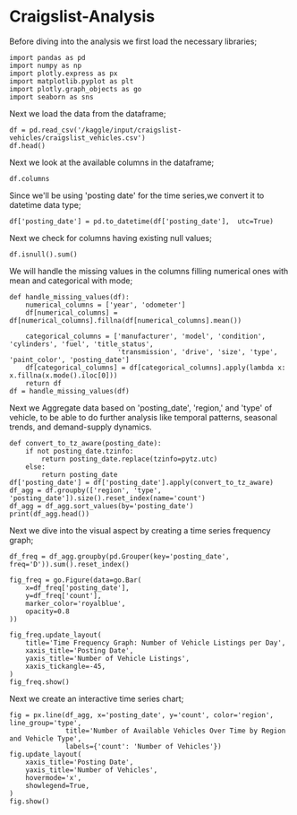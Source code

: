 # Craigslist-Analysis
Before diving into the analysis we first load the necessary libraries;

```
import pandas as pd
import numpy as np
import plotly.express as px
import matplotlib.pyplot as plt
import plotly.graph_objects as go
import seaborn as sns
```
Next we load the data from the dataframe;
```
df = pd.read_csv('/kaggle/input/craigslist-vehicles/craigslist_vehicles.csv')
df.head()
```
Next we look at the available columns in the dataframe;
```
df.columns
```
Since we'll be using 'posting date' for the time series,we convert it to datetime data type;
```
df['posting_date'] = pd.to_datetime(df['posting_date'],  utc=True)
```
Next we check for columns having existing null values;
```
df.isnull().sum()
```
We will handle the missing values in the columns filling numerical ones with mean and categorical with mode;
```
def handle_missing_values(df):
    numerical_columns = ['year', 'odometer']
    df[numerical_columns] = df[numerical_columns].fillna(df[numerical_columns].mean())
    
    categorical_columns = ['manufacturer', 'model', 'condition', 'cylinders', 'fuel', 'title_status',
                           'transmission', 'drive', 'size', 'type', 'paint_color', 'posting_date']
    df[categorical_columns] = df[categorical_columns].apply(lambda x: x.fillna(x.mode().iloc[0]))
    return df
df = handle_missing_values(df)
```
Next we Aggregate data based on 'posting_date', 'region,' and 'type' of vehicle, to be able to do further analysis like temporal patterns, seasonal trends, and demand-supply dynamics.
```
def convert_to_tz_aware(posting_date):
    if not posting_date.tzinfo:
        return posting_date.replace(tzinfo=pytz.utc)
    else:
        return posting_date
df['posting_date'] = df['posting_date'].apply(convert_to_tz_aware)
df_agg = df.groupby(['region', 'type', 'posting_date']).size().reset_index(name='count')
df_agg = df_agg.sort_values(by='posting_date')
print(df_agg.head())
```
Next we dive into the visual aspect by creating a time series frequency graph;
```
df_freq = df_agg.groupby(pd.Grouper(key='posting_date', freq='D')).sum().reset_index()

fig_freq = go.Figure(data=go.Bar(
    x=df_freq['posting_date'],
    y=df_freq['count'],
    marker_color='royalblue',
    opacity=0.8
))

fig_freq.update_layout(
    title='Time Frequency Graph: Number of Vehicle Listings per Day',
    xaxis_title='Posting Date',
    yaxis_title='Number of Vehicle Listings',
    xaxis_tickangle=-45,
)
fig_freq.show()
```
Next we create an interactive time series chart;
```
fig = px.line(df_agg, x='posting_date', y='count', color='region', line_group='type',
              title='Number of Available Vehicles Over Time by Region and Vehicle Type',
              labels={'count': 'Number of Vehicles'})
fig.update_layout(
    xaxis_title='Posting Date',
    yaxis_title='Number of Vehicles',
    hovermode='x',
    showlegend=True,
)
fig.show()
```
